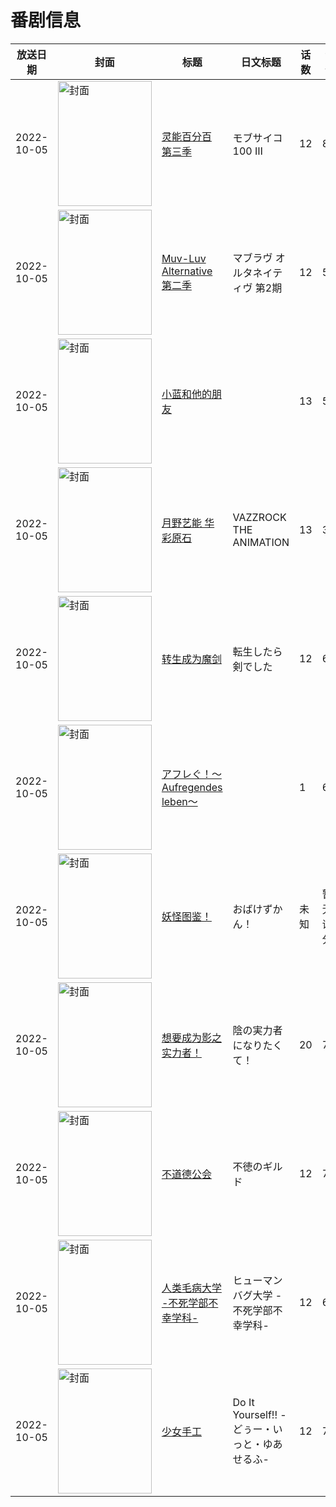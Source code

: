 # 番剧信息

|放送日期|封面|标题|日文标题|话数|评分|评分人数|
|---|---|---|---|---|---|---|
|2022-10-05|<img src="https://lain.bgm.tv/pic/cover/c/ac/c4/353605_t8jsh.jpg" alt="封面" style="width:150px;height:200px;object-fit:cover;">|[灵能百分百 第三季](https://bangumi.tv/subject/353605)|モブサイコ100 Ⅲ|12|8.1|8600人评分|
|2022-10-05|<img src="https://lain.bgm.tv/pic/cover/c/c0/1c/363263_aP9c9.jpg" alt="封面" style="width:150px;height:200px;object-fit:cover;">|[Muv-Luv Alternative 第二季](https://bangumi.tv/subject/363263)|マブラヴ オルタネイティヴ 第2期|12|5.6|514人评分|
|2022-10-05|<img src="https://lain.bgm.tv/pic/cover/c/48/64/402198_ET8wo.jpg" alt="封面" style="width:150px;height:200px;object-fit:cover;">|[小蓝和他的朋友](https://bangumi.tv/subject/402198)||13|5.1|10人评分|
|2022-10-05|<img src="https://lain.bgm.tv/pic/cover/c/9a/f2/318869_UoggG.jpg" alt="封面" style="width:150px;height:200px;object-fit:cover;">|[月野艺能 华彩原石](https://bangumi.tv/subject/318869)|VAZZROCK THE ANIMATION|13|3.8|16人评分|
|2022-10-05|<img src="https://lain.bgm.tv/pic/cover/c/e5/10/350224_GkByG.jpg" alt="封面" style="width:150px;height:200px;object-fit:cover;">|[转生成为魔剑](https://bangumi.tv/subject/350224)|転生したら剣でした|12|6.1|2793人评分|
|2022-10-05|<img src="https://lain.bgm.tv/pic/cover/c/6c/9d/404041_hYzvf.jpg" alt="封面" style="width:150px;height:200px;object-fit:cover;">|[アフレぐ！〜Aufregendes leben〜](https://bangumi.tv/subject/404041)||1|6.1|42人评分|
|2022-10-05|<img src="https://lain.bgm.tv/pic/cover/c/a3/10/395810_n76H4.jpg" alt="封面" style="width:150px;height:200px;object-fit:cover;">|[妖怪图鉴！](https://bangumi.tv/subject/395810)|おばけずかん！|未知|暂无评分|少于10人评分|
|2022-10-05|<img src="https://lain.bgm.tv/pic/cover/c/39/96/329114_mB55b.jpg" alt="封面" style="width:150px;height:200px;object-fit:cover;">|[想要成为影之实力者！](https://bangumi.tv/subject/329114)|陰の実力者になりたくて！|20|7.1|9754人评分|
|2022-10-05|<img src="https://lain.bgm.tv/pic/cover/c/c3/52/373712_WAhb0.jpg" alt="封面" style="width:150px;height:200px;object-fit:cover;">|[不道德公会](https://bangumi.tv/subject/373712)|不徳のギルド|12|7.1|4929人评分|
|2022-10-05|<img src="https://lain.bgm.tv/pic/cover/c/bd/bc/386469_SbzFx.jpg" alt="封面" style="width:150px;height:200px;object-fit:cover;">|[人类毛病大学 -不死学部不幸学科-](https://bangumi.tv/subject/386469)|ヒューマンバグ大学 -不死学部不幸学科-|12|6.4|236人评分|
|2022-10-05|<img src="https://lain.bgm.tv/pic/cover/c/ba/28/331445_cUsfp.jpg" alt="封面" style="width:150px;height:200px;object-fit:cover;">|[少女手工](https://bangumi.tv/subject/331445)|Do It Yourself!! -どぅー・いっと・ゆあせるふ-|12|7.2|3937人评分|
